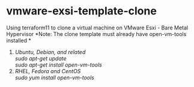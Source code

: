 # vmware-exsi-template-clone
Using terraform11 to clone a virtual machine on VMware Esxi - Bare Metal Hypervisor
*Note: The clone template must already have open-vm-tools installed *<br>
1.  *Ubuntu, Debian, and related*<br>
    *sudo apt-get update*<br>
    *sudo apt-get install open-vm-tools*<br>
2.  *RHEL, Fedora and CentOS*<br>
    *sudo yum install open-vm-tools*<br>
